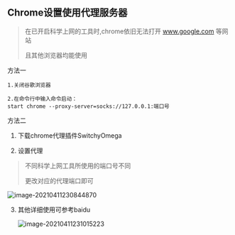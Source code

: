 ## Chrome设置使用代理服务器

> 在已开启科学上网的工具时,chrome依旧无法打开 www.google.com 等网站
>
> 且其他浏览器均能使用



方法一

```
1.关闭谷歌浏览器

2.在命令行中输入命令启动：
start chrome --proxy-server=socks://127.0.0.1:端口号
```



方法二

1. 下载chrome代理插件SwitchyOmega

[SwitchyOmega]: https://github.com/FelisCatus/SwitchyOmega

2. 设置代理 

  > 不同科学上网工具所使用的端口号不同
  >
  > 更改对应的代理端口即可

  ![image-20210411230844870](C:\Users\路瞳\AppData\Roaming\Typora\typora-user-images\image-20210411230844870.png)

3. 其他详细使用可参考baidu

   ![image-20210411231015223](C:\Users\路瞳\AppData\Roaming\Typora\typora-user-images\image-20210411231015223.png)





